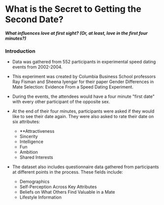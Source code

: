 # What is the Secret to Getting the Second Date?
***What influences love at first sight? (Or, at least, love in the first four minutes?)***

### Introduction

* Data was gathered from 552 participants in experimental speed dating events from 2002-2004.

 * This experiment was created by Columbia Business School professors Ray Fisman and Sheena Iyengar for their paper Gender Differences in Mate Selection: Evidence From a Speed Dating Experiment.

* During the events, the attendees would have a four minute "first date" with every other participant of the opposite sex.

* At the end of their four minutes, participants were asked if they would like to see their date again. They were also asked to rate their date on six attributes:
    * **Attractiveness
    * Sincerity
    * Intelligence
    * Fun
    * Ambition
    * Shared Interests
    
* The dataset also includes questionnaire data gathered from participants at different points in the process. These fields include:
    * Demographics
    * Self-Perception Across Key Attributes
    * Beliefs on What Others Find Valuable in a Mate
    * Lifestyle Information


